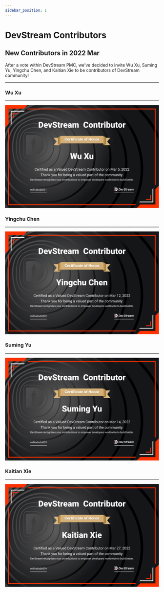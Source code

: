 ```yaml
---
sidebar_position: 1
---
```


# DevStream Contributors

## New Contributors in 2022 Mar

After a vote within DevStream PMC, we've decided to invite Wu Xu, Suming Yu, Yingchu Chen, and Kaitian Xie to be contributors of DevStream community!

---

### Wu Xu

---

![xuwu](contributors/xuwu.png)

### Yingchu Chen

---

![chenyingchu](contributors/chenyingchu.png)

### Suming Yu

---

![yusuming](contributors/yusuming.png)

### Kaitian Xie

---

![xiekaitian](contributors/xiekaitian.png)
